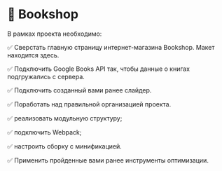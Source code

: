 # :ledger: Bookshop
В рамках проекта необходимо:

:white_check_mark: Сверстать главную страницу интернет-магазина Bookshop. Макет находится здесь.

:white_check_mark: Подключить Google Books API так, чтобы данные о книгах подгружались с сервера.

:white_check_mark: Подключить созданный вами ранее слайдер.

:white_check_mark: Поработать над правильной организацией проекта.

:white_check_mark: реализовать модульную структуру;

:white_check_mark: подключить Webpack;

:white_check_mark: настроить сборку с минификацией.

:white_check_mark: Применить пройденные вами ранее инструменты оптимизации.

